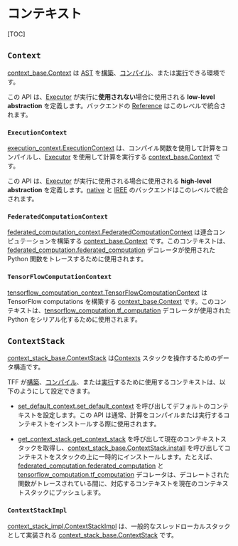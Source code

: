 # コンテキスト

[TOC]

## `Context`

[context_base.Context](https://github.com/tensorflow/federated/blob/main/tensorflow_federated/python/core/impl/context_stack/context_base.py) は [AST](compilation.md#ast) を[構築](tracing.md)、[コンパイル](compilation.md)、または[実行](execution.md)できる環境です。

この API は、[Executor](execution.md#executor) が実行に**使用されない**場合に使用される **low-level abstraction** を定義します。バックエンドの [Reference](backend.md#reference) はこのレベルで統合されます。

### `ExecutionContext`

[execution_context.ExecutionContext](https://github.com/tensorflow/federated/blob/main/tensorflow_federated/python/core/impl/execution_contexts/sync_execution_context.py) は、コンパイル関数を使用して計算をコンパイルし、[Executor](execution.md#executor) を使用して計算を実行する [context_base.Context](https://github.com/tensorflow/federated/blob/main/tensorflow_federated/python/core/impl/context_stack/context_base.py) です。

この API は、[Executor](execution.md#executor) が実行に使用される場合に使用される **high-level abstraction** を定義します。[native](backend.md#native) と [IREE](backend.md#iree) のバックエンドはこのレベルで統合されます。

### `FederatedComputationContext`

[federated_computation_context.FederatedComputationContext](https://github.com/tensorflow/federated/blob/main/tensorflow_federated/python/core/impl/federated_context/federated_computation_context.py) は連合コンピュテーションを構築する [context_base.Context](https://github.com/tensorflow/federated/blob/main/tensorflow_federated/python/core/impl/context_stack/context_base.py) です。このコンテキストは、[federated_computation.federated_computation](https://github.com/tensorflow/federated/blob/main/tensorflow_federated/python/core/impl/federated_context/federated_computation.py) デコレータが使用された Python 関数をトレースするために使用されます。

### `TensorFlowComputationContext`

[tensorflow_computation_context.TensorFlowComputationContext](https://github.com/tensorflow/federated/blob/main/tensorflow_federated/python/core/impl/tensorflow_context/tensorflow_computation_context.py) は TensorFlow computations を構築する [context_base.Context](https://github.com/tensorflow/federated/blob/main/tensorflow_federated/python/core/impl/context_stack/context_base.py) です。このコンテキストは、[tensorflow_computation.tf_computation](https://github.com/tensorflow/federated/blob/main/tensorflow_federated/python/core/impl/tensorflow_context/tensorflow_computation.py) デコレータが使用された Python をシリアル化するために使用されます。

## `ContextStack`

[context_stack_base.ContextStack](https://github.com/tensorflow/federated/blob/main/tensorflow_federated/python/core/impl/context_stack/context_stack_base.py) は[Contexts](#context) スタックを操作するためのデータ構造です。

TFF が[構築](tracing.md)、[コンパイル](compilation.md)、または[実行](execution.md)するために使用するコンテキストは、以下のようにして設定できます。

- [set_default_context.set_default_context](https://github.com/tensorflow/federated/blob/main/tensorflow_federated/python/core/impl/context_stack/set_default_context.py) を呼び出してデフォルトのコンテキストを設定します。この API は通常、計算をコンパイルまたは実行するコンテキストをインストールする際に使用されます。

- [get_context_stack.get_context_stack](https://github.com/tensorflow/federated/blob/main/tensorflow_federated/python/core/impl/context_stack/get_context_stack.py) を呼び出して現在のコンテキストスタックを取得し、[context_stack_base.ContextStack.install](https://github.com/tensorflow/federated/blob/main/tensorflow_federated/python/core/impl/context_stack/context_stack_base.py) を呼び出してコンテキストをスタックの上に一時的にインストールします。たとえば、[federated_computation.federated_computation](https://github.com/tensorflow/federated/blob/main/tensorflow_federated/python/core/impl/federated_context/federated_computation.py) と [tensorflow_computation.tf_computation](https://github.com/tensorflow/federated/blob/main/tensorflow_federated/python/core/impl/tensorflow_context/tensorflow_computation.py) デコレータは、デコレートされた関数がトレースされている間に、対応するコンテキストを現在のコンテキストスタックにプッシュします。

### `ContextStackImpl`

[context_stack_impl.ContextStackImpl](https://github.com/tensorflow/federated/blob/main/tensorflow_federated/python/core/impl/context_stack/context_stack_impl.py) は、一般的なスレッドローカルスタックとして実装される [context_stack_base.ContextStack](https://github.com/tensorflow/federated/blob/main/tensorflow_federated/python/core/impl/context_stack/context_stack_base.py) です。
